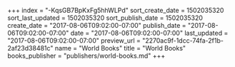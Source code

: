 +++
index = "-KqsGB7BpKxFg5hhWLPd"
sort_create_date = 1502035320
sort_last_updated = 1502035320
sort_publish_date = 1502035320
create_date = "2017-08-06T09:02:00-07:00"
publish_date = "2017-08-06T09:02:00-07:00"
date = "2017-08-06T09:02:00-07:00"
last_updated = "2017-08-06T09:02:00-07:00"
preview_url = "2270ac9f-1dcc-74fa-2f1b-2af23d38481c"
name = "World Books"
title = "World Books"
books_publisher = "publishers/world-books.md"
+++
